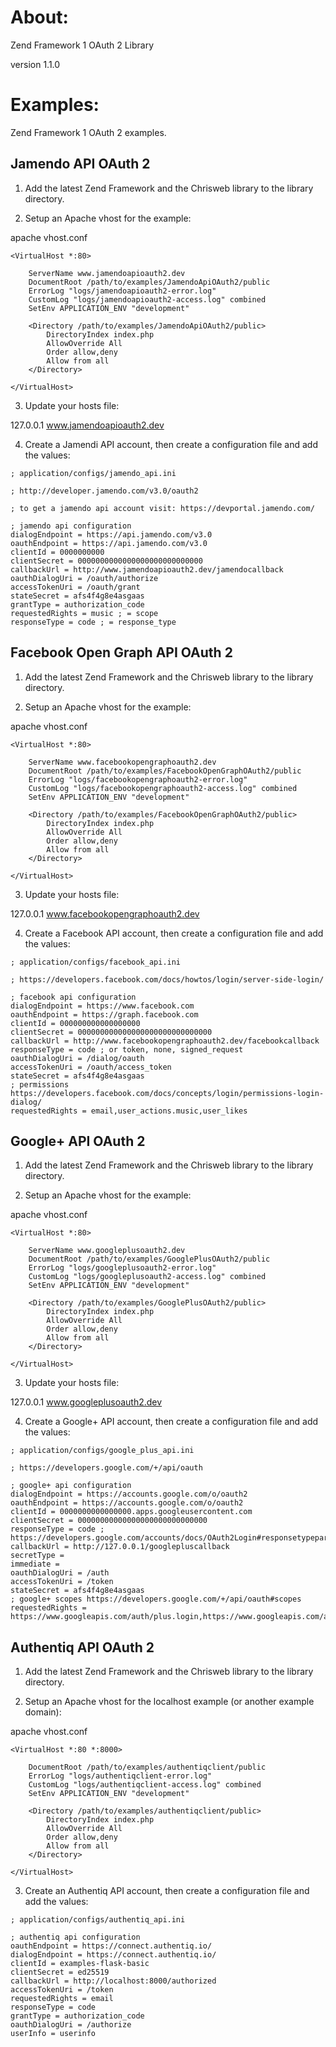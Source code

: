 About:
======

Zend Framework 1 OAuth 2 Library

version 1.1.0

Examples:
=========

Zend Framework 1 OAuth 2 examples.

Jamendo API OAuth 2
-------------------

1) Add the latest Zend Framework and the Chrisweb library to the library directory.

2) Setup an Apache vhost for the example:

apache vhost.conf

```
<VirtualHost *:80>

    ServerName www.jamendoapioauth2.dev
    DocumentRoot /path/to/examples/JamendoApiOAuth2/public
    ErrorLog "logs/jamendoapioauth2-error.log"
    CustomLog "logs/jamendoapioauth2-access.log" combined
    SetEnv APPLICATION_ENV "development"
 
    <Directory /path/to/examples/JamendoApiOAuth2/public>
        DirectoryIndex index.php
        AllowOverride All
        Order allow,deny
        Allow from all
    </Directory>
	
</VirtualHost>
```

3) Update your hosts file:

127.0.0.1 www.jamendoapioauth2.dev

4) Create a Jamendi API account, then create a configuration file and add the values:

```
; application/configs/jamendo_api.ini

; http://developer.jamendo.com/v3.0/oauth2

; to get a jamendo api account visit: https://devportal.jamendo.com/

; jamendo api configuration
dialogEndpoint = https://api.jamendo.com/v3.0
oauthEndpoint = https://api.jamendo.com/v3.0
clientId = 0000000000
clientSecret = 0000000000000000000000000000
callbackUrl = http://www.jamendoapioauth2.dev/jamendocallback
oauthDialogUri = /oauth/authorize
accessTokenUri = /oauth/grant
stateSecret = afs4f4g8e4asgaas
grantType = authorization_code
requestedRights = music ; = scope
responseType = code ; = response_type
```

Facebook Open Graph API OAuth 2
-------------------------------

1) Add the latest Zend Framework and the Chrisweb library to the library directory.

2) Setup an Apache vhost for the example:

apache vhost.conf

```
<VirtualHost *:80>

    ServerName www.facebookopengraphoauth2.dev
    DocumentRoot /path/to/examples/FacebookOpenGraphOAuth2/public
    ErrorLog "logs/facebookopengraphoauth2-error.log"
    CustomLog "logs/facebookopengraphoauth2-access.log" combined
    SetEnv APPLICATION_ENV "development"
 
    <Directory /path/to/examples/FacebookOpenGraphOAuth2/public>
        DirectoryIndex index.php
        AllowOverride All
        Order allow,deny
        Allow from all
    </Directory>
	
</VirtualHost>
```

3) Update your hosts file:

127.0.0.1 www.facebookopengraphoauth2.dev

4) Create a Facebook API account, then create a configuration file and add the values:

```
; application/configs/facebook_api.ini

; https://developers.facebook.com/docs/howtos/login/server-side-login/

; facebook api configuration
dialogEndpoint = https://www.facebook.com
oauthEndpoint = https://graph.facebook.com
clientId = 000000000000000000
clientSecret = 000000000000000000000000000000
callbackUrl = http://www.facebookopengraphoauth2.dev/facebookcallback
responseType = code ; or token, none, signed_request
oauthDialogUri = /dialog/oauth
accessTokenUri = /oauth/access_token
stateSecret = afs4f4g8e4asgaas
; permissions https://developers.facebook.com/docs/concepts/login/permissions-login-dialog/
requestedRights = email,user_actions.music,user_likes
```

Google+ API OAuth 2
-------------------------------

1) Add the latest Zend Framework and the Chrisweb library to the library directory.

2) Setup an Apache vhost for the example:

apache vhost.conf

```
<VirtualHost *:80>

    ServerName www.googleplusoauth2.dev
    DocumentRoot /path/to/examples/GooglePlusOAuth2/public
    ErrorLog "logs/googleplusoauth2-error.log"
    CustomLog "logs/googleplusoauth2-access.log" combined
    SetEnv APPLICATION_ENV "development"
 
    <Directory /path/to/examples/GooglePlusOAuth2/public>
        DirectoryIndex index.php
        AllowOverride All
        Order allow,deny
        Allow from all
    </Directory>
	
</VirtualHost>
```

3) Update your hosts file:

127.0.0.1 www.googleplusoauth2.dev

4) Create a Google+ API account, then create a configuration file and add the values:

```
; application/configs/google_plus_api.ini

; https://developers.google.com/+/api/oauth

; google+ api configuration
dialogEndpoint = https://accounts.google.com/o/oauth2
oauthEndpoint = https://accounts.google.com/o/oauth2
clientId = 0000000000000000.apps.googleusercontent.com
clientSecret = 00000000000000000000000000000
responseType = code ; https://developers.google.com/accounts/docs/OAuth2Login#responsetypeparameter
callbackUrl = http://127.0.0.1/googlepluscallback
secretType = 
immediate = 
oauthDialogUri = /auth
accessTokenUri = /token
stateSecret = afs4f4g8e4asgaas
; google+ scopes https://developers.google.com/+/api/oauth#scopes
requestedRights = https://www.googleapis.com/auth/plus.login,https://www.googleapis.com/auth/plus.me,https://www.googleapis.com/auth/userinfo.email
```

Authentiq API OAuth 2
-------------------------------

1) Add the latest Zend Framework and the Chrisweb library to the library directory.

2) Setup an Apache vhost for the localhost example (or another example domain):

apache vhost.conf

```
<VirtualHost *:80 *:8000>

    DocumentRoot /path/to/examples/authentiqclient/public
    ErrorLog "logs/authentiqclient-error.log"
    CustomLog "logs/authentiqclient-access.log" combined
    SetEnv APPLICATION_ENV "development"

    <Directory /path/to/examples/authentiqclient/public>
        DirectoryIndex index.php
        AllowOverride All
        Order allow,deny
        Allow from all
    </Directory>

</VirtualHost>
```

3) Create an Authentiq API account, then create a configuration file and add the values:

```
; application/configs/authentiq_api.ini

; authentiq api configuration
oauthEndpoint = https://connect.authentiq.io/
dialogEndpoint = https://connect.authentiq.io/
clientId = examples-flask-basic
clientSecret = ed25519
callbackUrl = http://localhost:8000/authorized
accessTokenUri = /token
requestedRights = email
responseType = code
grantType = authorization_code
oauthDialogUri = /authorize
userInfo = userinfo
```